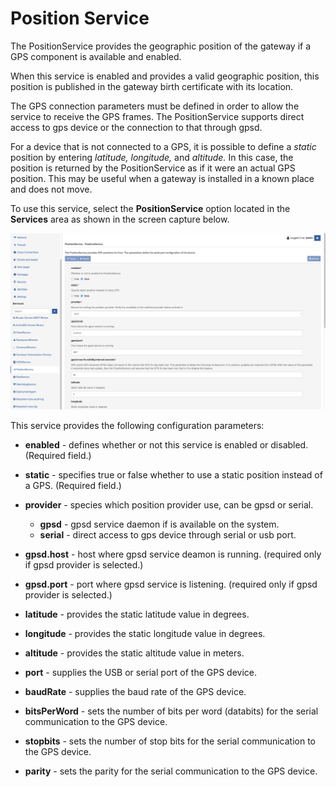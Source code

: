 # Position Service

The PositionService provides the geographic position of the gateway if a GPS component is available and enabled.

When this service is enabled and provides a valid geographic position, this position is published in the gateway birth certificate with its location.

The GPS connection parameters must be defined in order to allow the service to receive the GPS frames. The PositionService supports direct access to gps device or the connection to that through gpsd.

For a device that is not connected to a GPS, it is possible to define a _static_ position by entering _latitude,_ _longitude,_ and _altitude._ In this case, the position is returned by the PositionService as if it were an actual GPS position. This may be useful when a gateway is installed in a known place and does not move.

To use this service, select the **PositionService** option located in the **Services** area as shown in the screen capture below.

![Position Service](./images/position-service.png)

This service provides the following configuration parameters:

- **enabled** - defines whether or not this service is enabled or disabled. (Required field.)

- **static** - specifies true or false whether to use a static position instead of a GPS. (Required field.)

- **provider** - species which position provider use, can be gpsd or serial. 
    - **gpsd** - gpsd service daemon if is available on the system. 
    - **serial** - direct access to gps device through serial or usb port.

- **gpsd.host** - host where gpsd service deamon is running. (required only if gpsd provider is selected.)

- **gpsd.port** - port where gpsd service is listening. (required only if gpsd provider is selected.)

- **latitude** - provides the static latitude value in degrees.

- **longitude** - provides the static longitude value in degrees.

- **altitude** - provides the static altitude value in meters.

- **port** - supplies the USB or serial port of the GPS device.

- **baudRate** - supplies the baud rate of the GPS device.

- **bitsPerWord** - sets the number of bits per word (databits) for the serial communication to the GPS device.

- **stopbits** - sets the number of stop bits for the serial communication to the GPS device.

- **parity** - sets the parity for the serial communication to the GPS device.